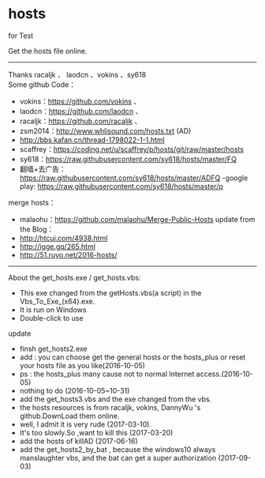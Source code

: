 # hosts
for Test

Get the hosts file online.
***
Thanks racaljk 、 laodcn 、vokins 、sy618<br>
Some github Code：
 - vokins：https://github.com/vokins 、
 - laodcn：https://github.com/laodcn 、
 - racaljk：https://github.com/racaljk 、
 - zsm2014：http://www.whlisound.com/hosts.txt (AD)
  - http://bbs.kafan.cn/thread-1798022-1-1.html
 - scaffrey：https://coding.net/u/scaffrey/p/hosts/git/raw/master/hosts
 - sy618：https://raw.githubusercontent.com/sy618/hosts/master/FQ
 - 翻墙+去广告：https://raw.githubusercontent.com/sy618/hosts/master/ADFQ
    -google play:  https://raw.githubusercontent.com/sy618/hosts/master/p

merge hosts：
 - malaohu：https://github.com/malaohu/Merge-Public-Hosts
  update from the Blog：
 - http://htcui.com/4938.html
 - http://igge.gq/265.html
 - http://51.ruyo.net/2016-hosts/

***
About the get_hosts.exe / get_hosts.vbs:
 - This exe changed from the getHosts.vbs(a script) in the Vbs_To_Exe_(x64).exe.
 - It is run on Windows
 - Double-click to use


update
- finsh get_hosts2.exe
 - add : you can choose get the general hosts or the hosts_plus or reset your hosts file as you like(2016-10-05)
 - ps : the hosts_plus many cause not to normal Internet access.(2016-10-05)
 - nothing to do (2016-10-05~10-31)
- add the get_hosts3.vbs and the exe changed from the vbs.
 - the hosts resources is from racaljk, vokins, DannyWu 's github.DownLoad them online.
 - well, I admit it is very rude (2017-03-10).
 - It's too slowly.So ,want to kill this (2017-03-20)
- add the hosts of killAD (2017-06-16)
- add the get_hosts2_by_bat , because the windows10 always manslaughter vbs, and the bat can get a super authorization (2017-09-03)

